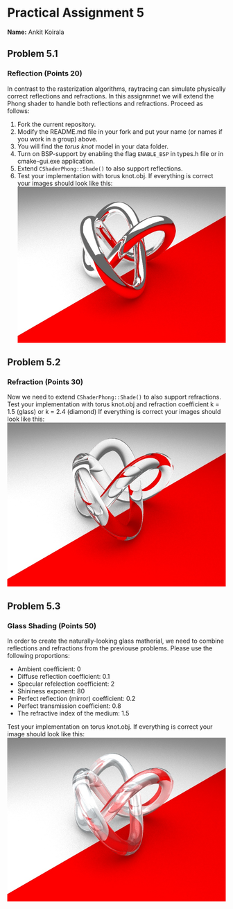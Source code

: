 # Practical Assignment 5
**Name:** Ankit Koirala
## Problem 5.1 
### Reflection (Points 20)
In contrast to the rasterization algorithms, raytracing can simulate physically correct reflections and refractions. In this assignmnet we will extend the Phong shader to handle both reflections and refractions. 
Proceed as follows:
1. Fork the current repository.
2. Modify the README.md file in your fork and put your name (or names if you work in a group) above.
3. You will find the _torus knot_ model in your data folder.
4. Turn on BSP-support by enabling the flag `ENABLE_BSP` in types.h file or in cmake-gui.exe application.
5. Extend ```CShaderPhong::Shade()``` to also support reflections.
6. Test your implementation with torus knot.obj. 
If everything is correct your images should look like this:  
![](./doc/mirror.jpg) 

## Problem 5.2
### Refraction (Points 30)
Now we need to extend ```CShaderPhong::Shade()``` to also support refractions.
Test your implementation with torus knot.obj and refraction coefficient k = 1.5 (glass) or k = 2.4 (diamond)
If everything is correct your images should look like this:  
![](./doc/glass.jpg) 

## Problem 5.3
### Glass Shading (Points 50)
In order to create the naturally-looking glass matherial, we need to combine reflections and refractions from the previouse problems. Please use the following proportions: 
- Ambient coefficient: 0
- Diffuse reflection coefficient: 0.1
- Specular refelection coefficient: 2
- Shininess exponent: 80
- Perfect reflection (mirror) coefficient: 0.2
- Perfect transmission coefficient: 0.8
- The refractive index of the medium: 1.5

Test your implementation on torus knot.obj. If everything is correct your image should look like this:
![](./doc/torus.jpg) 
